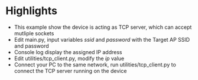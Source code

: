 # Highlights
* This example show the device is acting as TCP server, which can accept mutliple sockets
* Edit main.py, input variables *ssid* and *password* with the Target AP SSID and password
* Console log display the assigned IP address
* Edit utilities/tcp_client.py, modify the *ip* value
* Connect your PC to the same network, run utilities/tcp_client.py to connect the TCP server running on the device